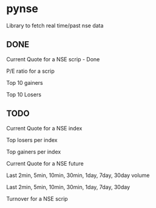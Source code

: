 # pynse
Library to fetch real time/past nse data

## DONE
Current Quote for a NSE scrip - Done

P/E ratio for a scrip

Top 10 gainers

Top 10 Losers


## TODO
Current Quote for a NSE index

Top losers per index

Top gainers per index

Current Quote for a NSE future

Last 2min, 5min, 10min, 30min, 1day, 7day, 30day volume

Last 2min, 5min, 10min, 30min, 1day, 7day, 30day 

Turnover for a NSE scrip
